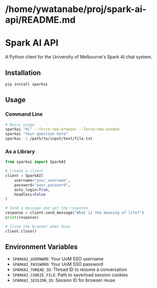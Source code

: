 <!-- ---
!-- Timestamp: 2025-03-28 09:34:45
!-- Author: ywatanabe
!-- File: /home/ywatanabe/proj/spark-ai-api/README.md
!-- --- -->

# /home/ywatanabe/proj/spark-ai-api/README.md
# Spark AI API

A Python client for the University of Melbourne's Spark AI chat system.

## Installation

```bash
pip install sparkai
```

## Usage

### Command Line

```bash
# Basic usage
sparkai "Hi" --force-new-browser --force-new-window
sparkai "Your question here"
sparkai -i /path/to/input/text/file.txt
```

### As a Library

```python
from sparkai import SparkAI

# Create a client
client = SparkAI(
    username="your_username",
    password="your_password",
    auto_login=True,
    headless=False
)

# Send a message and get the response
response = client.send_message("What is the meaning of life?")
print(response)

# Close the browser when done
client.close()
```
## Environment Variables

- `SPARKAI_USERNAME`: Your UoM SSO username
- `SPARKAI_PASSWORD`: Your UoM SSO password
- `SPARKAI_THREAD_ID`: Thread ID to resume a conversation
- `SPARKAI_COOKIE_FILE`: Path to save/load session cookies
- `SPARKAI_SESSION_ID`: Session ID for browser reuse

<!-- EOF -->